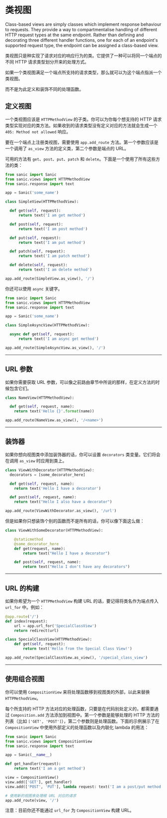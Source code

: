# 类视图

Class-based views are simply classes which implement response behaviour to
requests. They provide a way to compartmentalise handling of different HTTP
request types at the same endpoint. Rather than defining and decorating three
different handler functions, one for each of an endpoint's supported request
type, the endpoint can be assigned a class-based view.

类视图只是种实现了请求对应的响应行为的类。它提供了一种可以将同一个端点的不同 HTTP 请求类型划分开来的处理方式。

如果一个类视图满足一个端点所支持的请求类型，那么就可以为这个端点指派一个类视图。

而不是为此定义和装饰不同的处理函数。

## 定义视图

一个类视图应该是 `HTTPMethodView` 的子类。你可以为你每个想支持的 HTTP 请求类型实现对应的类方法。如果收到的请求类型没有定义对应的方法就会生成一个 `405: Method not allowed` 响应。

要在一个端点上注册类视图，需要使用 `app.add_route` 方法。第一个参数应该是一个调用了 `as_view` 方法的定义类，第二个参数是端点的 URL。

可用的方法有 `get`、`post`、`put`、`patch` 和 `delete`。下面是一个使用了所有这些方法的类：

```python
from sanic import Sanic
from sanic.views import HTTPMethodView
from sanic.response import text

app = Sanic('some_name')

class SimpleView(HTTPMethodView):

  def get(self, request):
      return text('I am get method')

  def post(self, request):
      return text('I am post method')

  def put(self, request):
      return text('I am put method')

  def patch(self, request):
      return text('I am patch method')

  def delete(self, request):
      return text('I am delete method')

app.add_route(SimpleView.as_view(), '/')
```

你还可以使用 `async` 关键字。

```python
from sanic import Sanic
from sanic.views import HTTPMethodView
from sanic.response import text

app = Sanic('some_name')

class SimpleAsyncView(HTTPMethodView):

  async def get(self, request):
      return text('I am async get method')

app.add_route(SimpleAsyncView.as_view(), '/')
```

---

## URL 参数

如果你需要获取 URL 参数，可以像之前路由章节中所说的那样，在定义方法的时候包含它们。

```python
class NameView(HTTPMethodView):

  def get(self, request, name):
    return text('Hello {}'.format(name))

app.add_route(NameView.as_view(), '/<name>')
```

---

## 装饰器

如果你想向视图类中添加装饰器的话，你可以设置 `decorators` 类变量。它们将会在调用 `as_view` 时应用到类上。

```python
class ViewWithDecorator(HTTPMethodView):
  decorators = [some_decorator_here]

  def get(self, request, name):
    return text('Hello I have a decorator')

  def post(self, request, name):
    return text("Hello I also have a decorator")

app.add_route(ViewWithDecorator.as_view(), '/url')
```

但是如果你只想装饰个别的函数而不是所有的话，你可以像下面这么做：

```python
class ViewWithSomeDecorator(HTTPMethodView):

    @staticmethod
    @some_decorator_here
    def get(request, name):
        return text("Hello I have a decorator")

    def post(self, request, name):
        return text("Hello I don't have any decorators")
```

---

## URL 的构建

如果你希望为一个 `HTTPMethodView` 构建 URL 的话，要记得将类名作为端点传入 `url_for` 中。例如：

```python
@app.route('/')
def index(request):
    url = app.url_for('SpecialClassView')
    return redirect(url)

class SpecialClassView(HTTPMethodView):
    def get(self, request):
        return text('Hello from the Special Class View!')

app.add_route(SpecialClassView.as_view(), '/special_class_view')
```

---

## 使用组合视图

你可以使用 `CompositionView` 来将处理函数移到视图类的外部，以此来替换 `HTTPMethodView`。

每个所支持的 HTTP 方法对应的处理函数，只要是在代码别处定义的，都需要通过 `Composition.add` 方法添加到视图中。第一个参数是能够处理的 HTTP 方法的列表（比如 `['GET', 'POST']`），第二个参数则是处理函数。下面的示例展示了在 `CompositionView` 中使用外部定义的处理函数以及内联化 lambda 的用法： 

```python
from sanic import Sanic
from sanic.views import CompositionView
from sanic.response import text

app = Sanic(__name__)

def get_handler(request):
    return text('I am a get method')

view = CompositionView()
view.add(['GET'], get_handler)
view.add(['POST', 'PUT'], lambda request: text('I am a post/put method'))

# 使用新的视图来处理根 URL 对应的请求
app.add_route(view, '/')
```

注意：目前你还不能通过 `url_for` 为 `CompositionView` 构建 URL。